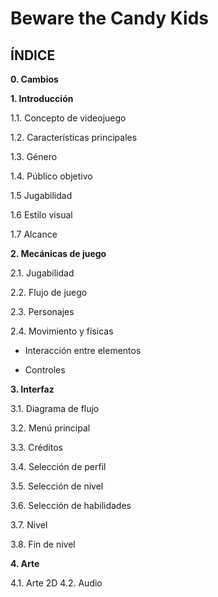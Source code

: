# Beware the Candy Kids

## ÍNDICE

**0. Cambios**

**1. Introducción** 

  1.1. Concepto de videojuego

  1.2. Características principales

  1.3. Género

  1.4. Público objetivo
  
  1.5 Jugabilidad
  
  1.6 Estilo visual
  
  1.7 Alcance
  
**2. Mecánicas de juego**

  2.1. Jugabilidad
  
  2.2. Flujo de juego
  
  2.3. Personajes
  
  2.4. Movimiento y físicas
  
* Interacción entre elementos
    
* Controles

**3. Interfaz**

  3.1. Diagrama de flujo
  
  3.2. Menú principal
  
  3.3. Créditos
  
  3.4. Selección de perfil
  
  3.5. Selección de nivel
  
  3.6. Selección de habilidades
  
  3.7. Nivel
  
  3.8. Fin de nivel
  
**4. Arte**

  4.1. Arte 2D
  4.2. Audio

